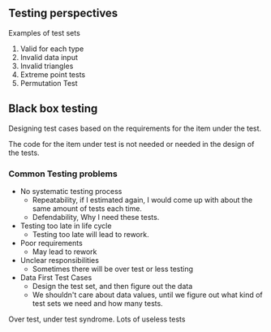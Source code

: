 ## Testing perspectives

Examples of test sets

1. Valid for each type
2. Invalid data input
3. Invalid triangles
4. Extreme point tests
5. Permutation Test

## Black box testing

Designing test cases based on the requirements for the item under the test.

The code for the item under test is not needed or needed in the design of the tests.

### Common Testing problems

- No systematic testing process
	- Repeatability, if I estimated again, I would come up with about the same amount of tests each time.
	- Defendability, Why I need these tests.
- Testing too late in life cycle
	- Testing too late will lead to rework.
- Poor requirements
	- May lead to rework
- Unclear responsibilities
	- Sometimes there will be over test or less testing
- Data First Test Cases
	- Design the test set, and then figure out the data
	- We shouldn't care about data values, until we figure out what kind of test sets we need and how many tests.

Over test, under test syndrome. Lots of useless tests

